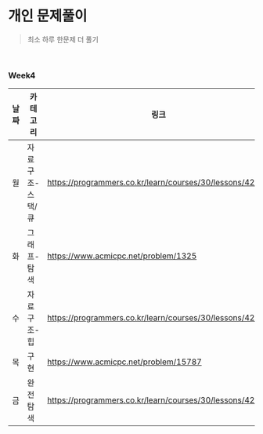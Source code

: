 # 개인 문제풀이
> 최소 하루 한문제 더 풀기

<br>

### Week4

|날짜|카테고리|링크|풀었니?|
|---|---|---|---|
|월|자료구조-스택/큐|https://programmers.co.kr/learn/courses/30/lessons/42583|O|
|화|그래프-탐색|https://www.acmicpc.net/problem/1325|O|
|수|자료구조-힙|https://programmers.co.kr/learn/courses/30/lessons/42627||
|목|구현|https://www.acmicpc.net/problem/15787||
|금|완전탐색|https://programmers.co.kr/learn/courses/30/lessons/42839||
